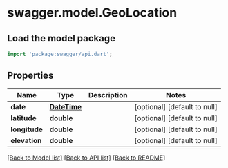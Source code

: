 # swagger.model.GeoLocation

## Load the model package
```dart
import 'package:swagger/api.dart';
```

## Properties
Name | Type | Description | Notes
------------ | ------------- | ------------- | -------------
**date** | [**DateTime**](DateTime.md) |  | [optional] [default to null]
**latitude** | **double** |  | [optional] [default to null]
**longitude** | **double** |  | [optional] [default to null]
**elevation** | **double** |  | [optional] [default to null]

[[Back to Model list]](../README.md#documentation-for-models) [[Back to API list]](../README.md#documentation-for-api-endpoints) [[Back to README]](../README.md)

